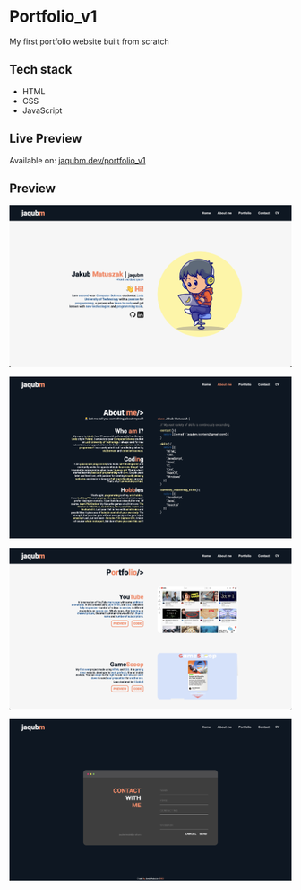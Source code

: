 # Portfolio_v1

My first portfolio website built from scratch

## Tech stack

- HTML
- CSS
- JavaScript

## Live Preview

Available on: [jaqubm.dev/portfolio_v1](https://jaqubm.dev/portfolio_v1/)

## Preview

![Home Section Preview](/images/readme/home-section.png)

![About me Section Preview](/images/readme/about-me-section.png)

![Portfolio Section Preview](/images/readme/portfolio-section.png)

![Contact Section Preview](/images/readme/contact-section.png)

